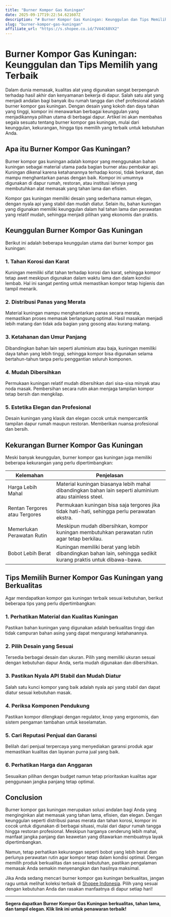 ```yaml
---
title: "Burner Kompor Gas Kuningan"
date: 2025-09-17T19:22:54.621607Z
description: "# Burner Kompor Gas Kuningan: Keunggulan dan Tips Memilih yang Terbaik..."
slug: "burner-kompor-gas-kuningan"
affiliate_url: "https://s.shopee.co.id/7V44C68VX2"
---
```

# Burner Kompor Gas Kuningan: Keunggulan dan Tips Memilih yang Terbaik

Dalam dunia memasak, kualitas alat yang digunakan sangat berpengaruh terhadap hasil akhir dan kenyamanan bekerja di dapur. Salah satu alat yang menjadi andalan bagi banyak ibu rumah tangga dan chef profesional adalah burner kompor gas kuningan. Dengan desain yang kokoh dan daya tahan yang tinggi, kompor ini menawarkan berbagai keunggulan yang menjadikannya pilihan utama di berbagai dapur. Artikel ini akan membahas segala sesuatu tentang burner kompor gas kuningan, mulai dari keunggulan, kekurangan, hingga tips memilih yang terbaik untuk kebutuhan Anda.

## Apa itu Burner Kompor Gas Kuningan?

Burner kompor gas kuningan adalah kompor yang menggunakan bahan kuningan sebagai material utama pada bagian burner atau pembakar api. Kuningan dikenal karena ketahanannya terhadap korosi, tidak berkarat, dan mampu menghantarkan panas dengan baik. Kompor ini umumnya digunakan di dapur rumah, restoran, atau institusi lainnya yang membutuhkan alat memasak yang tahan lama dan efisien.

Kompor gas kuningan memiliki desain yang sederhana namun elegan, dengan nyala api yang stabil dan mudah diatur. Selain itu, bahan kuningan yang digunakan memiliki keunggulan dalam hal tahan lama dan perawatan yang relatif mudah, sehingga menjadi pilihan yang ekonomis dan praktis.

## Keunggulan Burner Kompor Gas Kuningan

Berikut ini adalah beberapa keunggulan utama dari burner kompor gas kuningan:

### 1. Tahan Korosi dan Karat  
Kuningan memiliki sifat tahan terhadap korosi dan karat, sehingga kompor tetap awet meskipun digunakan dalam waktu lama dan dalam kondisi lembab. Hal ini sangat penting untuk memastikan kompor tetap higienis dan tampil menarik.

### 2. Distribusi Panas yang Merata  
Material kuningan mampu menghantarkan panas secara merata, memastikan proses memasak berlangsung optimal. Hasil masakan menjadi lebih matang dan tidak ada bagian yang gosong atau kurang matang.

### 3. Ketahanan dan Umur Panjang  
Dibandingkan bahan lain seperti aluminium atau baja, kuningan memiliki daya tahan yang lebih tinggi, sehingga kompor bisa digunakan selama bertahun-tahun tanpa perlu penggantian seluruh komponen.

### 4. Mudah Dibersihkan  
Permukaan kuningan relatif mudah dibersihkan dari sisa-sisa minyak atau noda masak. Pembersihan secara rutin akan menjaga tampilan kompor tetap bersih dan mengkilap.

### 5. Estetika Elegan dan Profesional  
Desain kuningan yang klasik dan elegan cocok untuk mempercantik tampilan dapur rumah maupun restoran. Memberikan nuansa profesional dan bersih.

## Kekurangan Burner Kompor Gas Kuningan

Meski banyak keunggulan, burner kompor gas kuningan juga memiliki beberapa kekurangan yang perlu dipertimbangkan:

| Kelemahan                        | Penjelasan                                                                                    |
|----------------------------------|------------------------------------------------------------------------------------------------|
| Harga Lebih Mahal               | Material kuningan biasanya lebih mahal dibandingkan bahan lain seperti aluminium atau stainless steel. |
| Rentan Tergores atau Tergores | Permukaan kuningan bisa saja tergores jika tidak hati-hati, sehingga perlu perawatan ekstra.   |
| Memerlukan Perawatan Rutin      | Meskipun mudah dibersihkan, kompor kuningan membutuhkan perawatan rutin agar tetap berkilau. |
| Bobot Lebih Berat               | Kuningan memiliki berat yang lebih dibandingkan bahan lain, sehingga sedikit kurang praktis untuk dibawa-bawa. |

## Tips Memilih Burner Kompor Gas Kuningan yang Berkualitas

Agar mendapatkan kompor gas kuningan terbaik sesuai kebutuhan, berikut beberapa tips yang perlu dipertimbangkan:

### 1. Perhatikan Material dan Kualitas Kuningan  
Pastikan bahan kuningan yang digunakan adalah berkualitas tinggi dan tidak campuran bahan asing yang dapat mengurangi ketahanannya.

### 2. Pilih Desain yang Sesuai  
Tersedia berbagai desain dan ukuran. Pilih yang memiliki ukuran sesuai dengan kebutuhan dapur Anda, serta mudah digunakan dan dibersihkan.

### 3. Pastikan Nyala API Stabil dan Mudah Diatur  
Salah satu kunci kompor yang baik adalah nyala api yang stabil dan dapat diatur sesuai kebutuhan masak.

### 4. Periksa Komponen Pendukung  
Pastikan kompor dilengkapi dengan regulator, knop yang ergonomis, dan sistem pengaman tambahan untuk keselamatan.

### 5. Cari Reputasi Penjual dan Garansi  
Belilah dari penjual terpercaya yang menyediakan garansi produk agar memastikan kualitas dan layanan purna jual yang baik.

### 6. Perhatikan Harga dan Anggaran  
Sesuaikan pilihan dengan budget namun tetap prioritaskan kualitas agar penggunaan jangka panjang tetap optimal.

## Conclusion

Burner kompor gas kuningan merupakan solusi andalan bagi Anda yang menginginkan alat memasak yang tahan lama, efisien, dan elegan. Dengan keunggulan seperti distribusi panas merata dan tahan korosi, kompor ini cocok untuk digunakan di berbagai situasi, mulai dari dapur rumah tangga hingga restoran profesional. Meskipun harganya cenderung lebih mahal, manfaat jangka panjang dan keawetan yang ditawarkan membuatnya layak dipertimbangkan.

Namun, tetap perhatikan kekurangan seperti bobot yang lebih berat dan perlunya perawatan rutin agar kompor tetap dalam kondisi optimal. Dengan memilih produk berkualitas dan sesuai kebutuhan, pastikan pengalaman memasak Anda semakin menyenangkan dan hasilnya maksimal.

Jika Anda sedang mencari burner kompor gas kuningan berkualitas, jangan ragu untuk melihat koleksi terbaik di [Shopee Indonesia](https://s.shopee.co.id/7V44C68VX2). Pilih yang sesuai dengan kebutuhan Anda dan rasakan manfaatnya di dapur setiap hari!

---
**Segera dapatkan Burner Kompor Gas Kuningan berkualitas, tahan lama, dan tampil elegan. Klik link ini untuk penawaran terbaik!**